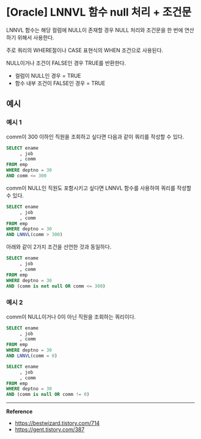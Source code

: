 # [Oracle] LNNVL 함수 null 처리 + 조건문
LNNVL 함수는 해당 컬럼에 NULL이 존재할 경우 NULL 처리와 조건문을 한 번에 연산하기 위해서 사용한다.

주로 쿼리의 WHERE절이나 CASE 표현식의 WHEN 조건으로 사용된다.

NULL이거나 조건이 FALSE인 경우 TRUE를 반환한다.
- 컬럼이 NULL인 경우 = TRUE
- 함수 내부 조건이 FALSE인 경우 = TRUE

## 예시
### 예시 1
comm이 300 이하인 직원을 조회하고 싶다면 다음과 같이 쿼리를 작성할 수 있다.
```sql
SELECT ename
     , job
     , comm
FROM emp
WHERE deptno = 30
AND comm <= 300
```

comm이 NULL인 직원도 포함시키고 싶다면 LNNVL 함수를 사용하여 쿼리를 작성할 수 있다.
```sql
SELECT ename
     , job
     , comm
FROM emp
WHERE deptno = 30
AND LNNVL(comm > 300)
```
아래와 같이 2가지 조건을 선언한 것과 동일하다.
```sql
SELECT ename
     , job
     , comm
FROM emp
WHERE deptno = 30
AND (comm is not null OR comm <= 300)
```

### 예시 2
comm이 NULL이거나 0이 아닌 직원을 조회하는 쿼리이다.
```sql
SELECT ename
     , job
     , comm
FROM emp
WHERE deptno = 30
AND LNNVL(comm = 0)
```

```sql
SELECT ename
     , job
     , comm
FROM emp
WHERE deptno = 30
AND (comm is null OR comm != 0)
```

---
**Reference**<br>
- https://bestwizard.tistory.com/714
- https://gent.tistory.com/387
